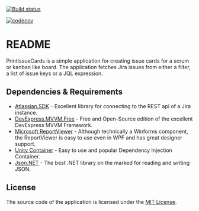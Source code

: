 [![Build status](https://dev.azure.com/duenet/AgileCardPrint/_apis/build/status/AgileCardPrint?branchName=master)](https://dev.azure.com/duenet/AgileCardPrint/_build/latest?definitionId=1&branchName=master)

[![codecov](https://codecov.io/gh/DoveSoftConsult/AgileCardsPrinting/branch/master/graph/badge.svg)](https://codecov.io/gh/DoveSoftConsult/AgileCardsPrinting)

# README

PrintIssueCards is a simple application for creating issue cards for a scrum or kanban like board. 
The application fetches Jira issues from either a filter, a list of issue keys or a JQL expression.

## Dependencies & Requirements

* [Atlassian.SDK](https://bitbucket.org/farmas/atlassian.net-sdk/wiki/Home) - Excellent library for connecting to the REST api of a Jira instance.
* [DevExpress.MVVM.Free](https://github.com/DevExpress/DevExpress.Mvvm.Free) - Free and Open-Source edition of the excellent DevExpress MVVM Framework. 
* [Microsoft ReportViewer](https://www.microsoft.com/en-us/download/details.aspx?id=6610) - Although technically a Winforms component, the ReportViewer is easy to use even in WPF and has great designer support. 
* [Unity Container](https://github.com/unitycontainer/unity) - Easy to use and popular Dependency Injection Container.
* [Json.NET](http://www.newtonsoft.com/json) - The best .NET library on the marked for reading and writing JSON. 

## License
The source code of the application is licensed under the [MIT License](LICENSE).
